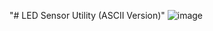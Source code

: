 "# LED Sensor Utility (ASCII Version)" 
![image](https://github.com/maxchu1/LED_Sensor_ASC/assets/86449185/af6bf132-0cde-4969-9108-c11d0924221b)
